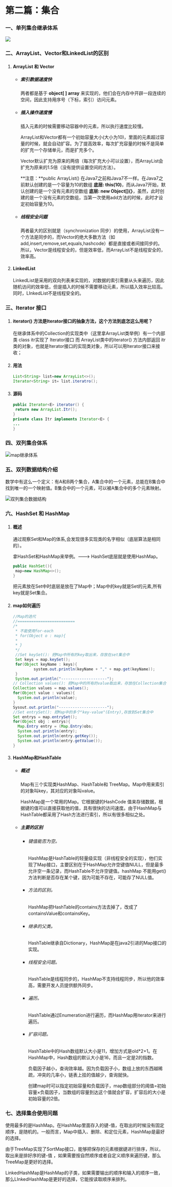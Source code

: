 # 第二篇：集合

### 一、单列集合继承体系

![](https://tva1.sinaimg.cn/large/008eGmZEly1go8a8w40a5j30r60hqjrk.jpg)

### 二、ArrayList、Vector和LinkedList的区别

1. #### ArrayList 和 Vector

   - ##### 索引数据速度快

     两者都是基于 **object[ ] array** 来实现的，他们会在内存中开辟一段连续的空间，因此支持用序号（下标，索引）访问元素。

   - ##### 插入操作速度慢

     插入元素的时候需要移动容器中的元素，所以执行速度比较慢。

     ArrayList和Vector都有一个初始容量大小(大小为10)，里面的元素超过容量的时候，就会自动扩容。为了提高效率，每次扩充容量的时候不是简单的扩充一个存储单元，而是扩充多个。

     Vector默认扩充为原来的两倍（每次扩充大小可以设置），而ArrayList会扩充为原来的1.5倍（没有提供设置空间的方法）。

     **注意：**public ArrayList() 在Java7之前和Java7不一样。在Java7之前默认创建的是一个容量为10的数组 **底层: this(10)**，而从Java7开始，默认创建的是一个没有元素的空数组 **底层: new Object[]{}**，虽然，此时创建的是一个没有元素的空数组，当第一次使用add方法的时候，此时才设定初始容量为10。

   - ##### 线程安全问题

     两者最大的区别就是（synchronization 同步）的使用，ArrayList没有一个方法是同步的，而Vector的绝大多数方法（如 add,insert,remove,set,equals,hashcode）都是直接或者间接同步的。所以，Vector是线程安全的，但是效率低，而ArrayList不是线程安全的，效率高。

2. #### LinkedList

   LinkedList是采用的双向列表来实现的，对数据的索引需要从头来遍历，因此随机访问的效率低，但是插入的时候不需要移动元素，所以插入效率比较高。同时，LInkedList不是线程安全的。

### 三、Iterator 接口

1. #### iterator() 方法是Iterator接口的抽象方法，这个方法到底怎这么用呢？

   在继承体系中的Collection的实现类中（这里拿ArrayList类举例）有一个内部类 class itr实现了 Iterator接口 而 ArrayList类中的iterator() 方法内部返回 itr 类的对象，也就是Iterator接口的实现类对象，所以可以用Iterator接口来接收；

2. #### 用法

   ```java
   List<String> list=new ArrayList<>();
   Iterator<String> it= list.iteratro();
   ```

3. #### 源码

   ```java
   public Iterator<E> iterator() {
   	return new ArrayList.Itr();
   }
   private class Itr implements Iterator<E> {
   ...
   }
   ```

### 四、双列集合体系

![map继承体系](https://tva1.sinaimg.cn/large/008eGmZEly1go8arxsx2kj30hy0bdmx3.jpg)

### 五、双列数据结构介绍

​	数学中有这么一个定义：有A和B两个集合，A集合中的一个元素，总能在B集合中找到唯一的一个映射值。B集合中的一个元素，可以被A集合中的多个元素映射。

![双列集合数据结构](https://tva1.sinaimg.cn/large/008eGmZEly1go8avqjcxrj30n80ecq2z.jpg)

### 六、HashSet 和 HashMap

1. #### 概述

   通过观察Set和Map的体系,会发现很多实现类的名字相似（底层算法是相同的）。

    拿HashSet和HashMap来举例。---> HashSet底层就是使用HashMap。

   ```java
   public HashSet(){
   	map=new HashMap<>();
   }
   ```

   把元素放在Set中时底层是放在了Map中；Map中的key就是Set的元素,所有key就是Set集合。

2. #### map如何遍历

   ```java
   //Map的迭代
   //=========================
   /*
    * 不能使用for-each
    * for(Object o : map){
    *   
    * }
    */
    //Set keySet(): 把Map中所有的key取出来，存放在set集合中
    Set keys = map.keySet();
    for(Object keyName : keys){
    		system.out.println(keyName + "," + map.get(keyName));
    }
    System.out.println("--------------------");
   // Collection values(): 把Map中的所有的value取出来，存放在Collection集合中
   Collection values = map.values();
   for(Object value : values){
     System.out.println(value);
   }
   Sysout.out.println("---------------------");
   //Set entrySet(): 把Map中的多个"key-value"(Entry),存放到Set集合中
   Set entrys = map.entrySet();
   for(Object obj : entrys){
     Map.Entry entry = (Map.Entry)obs;
     System.out.println(entry);
     System.out.println(entry.getKey());
     System.out.println(entry.getValue());
   }
   
   ```

3. #### HashMap和HashTable

   - ##### 概述

     Map有三个实现类HashMap、HashTable和 TreeMap。Map中用来索引的对象叫key，其对应的对象叫value。

     HashMap是一个常用的Map。它根据键的HashCode 值来存储数据，根据键的值可以直接获取他的值，具有很快的访问速度。由于HashMap与HashTable都采用了Hash方法进行索引，所以有很多相似之处。

   - ##### 主要的区别

     - ###### 键值能否为空。

       HashMap是HashTable的轻量级实现（非线程安全的实现），他们实现了Map接口，主要区别在于HashMap允许空键值NULL，但是最多允许空一条记录，而HashTable不允许空键值。hashMap 不能用get()方法判断是否存在某个键，因为可能不存在，可能存了NULL值。

     - ###### 方法的区别。

       HashMap把HashTable的contains方法去掉了，改成了containsValue和containsKey。

     - ###### 继承的父类。

       HashTable继承自Dictionary，HashMap是在java2引进的Map接口的实现。	

     - ###### 线程安全问题。

       HashTable是线程同步的，HashMap不支持线程同步，所以他的效率高，需要开发人员提供额外同步。

     - ###### 遍历。

       HashTable通过Enumeration进行遍历，而HashMap用iterator来进行遍历。

     - ###### 扩容问题。

       HashTable中的Hash数组默认大小是11，增加方式是old*2+1。在HashMap中，Hash数组的默认大小是16，而且一定是2的指数。

       负载因子越小，查询效率越。因为负载因子小，数组上放的东西越稀疏，冲突的几率小，链表上挂的值越少，查询就快。

       创建map时可以指定初始容量和负载因子，map数组部分的阈值=初始容量×负载因子，当数组的容量到达这个值就会扩容，扩容后的大小是初始容量的2倍。

### 七、选择集合使用问题

使用最多的是HashMap。在HashMap里面存入的键-值，在取出的时候没有固定顺序，是随机的。一般而言，Map中插入、删除、和定位元素，HashMap是最好的选择。

由于TreeMap实现了SortMap接口，能够把保存的元素根据键进行排序，所以，取出来是排好序的键-值 ，如果需要按自然顺序或者自定义顺序来遍历键，那么TreeMap是更好的选择。

LinkedHashMap是HashMap的子类，如果需要输出的顺序和输入的顺序一致，那么LInkedHashMap是更好的选择，它能按读取顺序来排列。